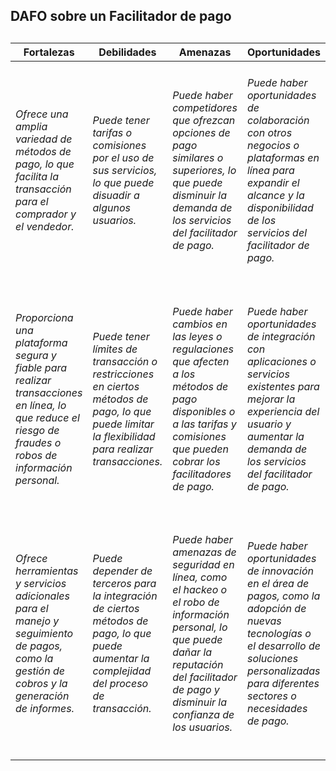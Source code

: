 <h2>DAFO sobre un Facilitador de pago<h2>
 
|Fortalezas|Debilidades|Amenazas|Oportunidades|
|-------------------|-------------|---------------|--------------|
|<h6>Ofrece una amplia *variedad* de métodos de pago, lo que facilita la transacción para el comprador y el vendedor.<h6>|<h6>Puede tener *tarifas o comisiones* por el uso de sus servicios, lo que puede disuadir a algunos usuarios.<h6>|<h6>Puede haber *competidores* que ofrezcan opciones de pago similares o superiores, lo que puede disminuir la demanda de los servicios del facilitador de pago.<h6>|<h6>Puede haber *oportunidades de colaboración* con otros negocios o plataformas en línea para expandir el alcance y la disponibilidad de los servicios del facilitador de pago.<h6>|
|<h6>Proporciona una plataforma *segura y fiable* para realizar transacciones en línea, lo que reduce el riesgo de fraudes o robos de información personal.<h6>|<h6>Puede tener *límites de transacción o restricciones* en ciertos métodos de pago, lo que puede limitar la flexibilidad para realizar transacciones.<h6>|<h6>Puede haber *cambios en las leyes o regulaciones* que afecten a los métodos de pago disponibles o a las tarifas y comisiones que pueden cobrar los facilitadores de pago.<h6>|<h6>Puede haber oportunidades de integración con aplicaciones o servicios existentes para mejorar la experiencia del usuario y aumentar la demanda de los servicios del facilitador de pago.<h6>|
|<h6>Ofrece herramientas y servicios adicionales para el manejo y seguimiento de pagos, como la gestión de cobros y la generación de informes.<h6>|<h6>Puede depender de terceros para la integración de ciertos métodos de pago, lo que puede aumentar la complejidad del proceso de transacción.<h6>|<h6>Puede haber amenazas de seguridad en línea, como el hackeo o el robo de información personal, lo que puede dañar la reputación del facilitador de pago y disminuir la confianza de los usuarios.<h6>|<h6>Puede haber oportunidades de innovación en el área de pagos, como la adopción de nuevas tecnologías o el desarrollo de soluciones personalizadas para diferentes sectores o necesidades de pago.<h6>|
